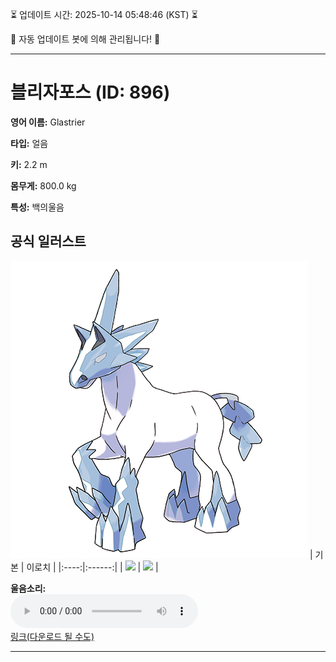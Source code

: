 
⏳ 업데이트 시간: 2025-10-14 05:48:46 (KST) ⏳

🤖 자동 업데이트 봇에 의해 관리됩니다! 🤖

---

# 블리자포스 (ID: 896)
**영어 이름:** Glastrier

**타입:** 얼음

**키:** 2.2 m

**몸무게:** 800.0 kg

**특성:** 백의울음

## 공식 일러스트
![](https://raw.githubusercontent.com/PokeAPI/sprites/master/sprites/pokemon/other/official-artwork/896.png)
| 기본 | 이로치 |
|:----:|:------:|
| <img src="http://play.pokemonshowdown.com/sprites/ani/glastrier.gif" width="200"> | <img src="http://play.pokemonshowdown.com/sprites/ani-shiny/glastrier.gif" width="200"> |

**울음소리:**<br><audio controls src="https://raw.githubusercontent.com/PokeAPI/cries/main/cries/pokemon/latest/896.ogg"></audio><br> [링크(다운로드 될 수도)](https://raw.githubusercontent.com/PokeAPI/cries/main/cries/pokemon/latest/896.ogg)


---
